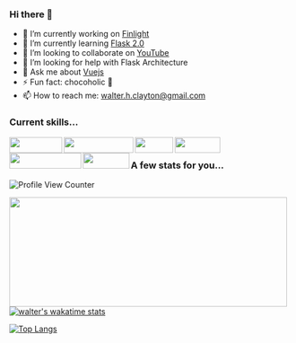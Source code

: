 ### Hi there 👋

- 🔭 I’m currently working on [Finlight](https://www.finlight.com/)
- 🌱 I’m currently learning [Flask 2.0](https://flask.palletsprojects.com/en/2.0.x/changes/#version-2-0-0)
- 👯 I’m looking to collaborate on [YouTube](https://www.youtube.com/channel/UCsi4aCI975CjjZaLJYx7Wtw)
- 🤔 I’m looking for help with Flask Architecture
- 💬 Ask me about [Vuejs](https://vuejs.org/)
- ⚡ Fun fact: chocoholic 🍫
- 📫 How to reach me: walter.h.clayton@gmail.com

### Current skills...
<img align="left" width="94" height="28" src="https://img.shields.io/badge/Python-3776AB?style=for-the-badge&logo=python&logoColor=white">
<img align="left" width="124" height="28" src="https://img.shields.io/badge/JavaScript-F7DF1E?style=for-the-badge&logo=javascript&logoColor=black">
<img align="left" width="68" height="28" src="https://img.shields.io/badge/Vue.js-35495E?style=for-the-badge&logo=vue.js&logoColor=4FC08D">
<img align="left" width="80.5" height="28" src="https://img.shields.io/badge/Flask-000000?style=for-the-badge&logo=flask&logoColor=white">
<img align="left" width="128" height="28" src="https://img.shields.io/badge/PostgreSQL-316192?style=for-the-badge&logo=postgresql&logoColor=white">
<img align="left" width="82.5" height="28" src="https://img.shields.io/badge/Figma-F24E1E?style=for-the-badge&logo=figma&logoColor=white">
<br>

### A few stats for you...

![Profile View Counter](https://komarev.com/ghpvc/?username=walter-clayton)

<img align="left" width="495" height="195" src="https://github-readme-stats.vercel.app/api?username=walter-clayton&show_icons=true)](https://github.com/walter-clayton/github-readme-stats">

[![walter's wakatime stats](https://github-readme-stats.vercel.app/api/wakatime?username=walthedude)](https://github.com/walter-clayton/github-readme-stats)

[![Top Langs](https://github-readme-stats.vercel.app/api/top-langs/?username=walter-clayton)](https://github.com/walter-clayton/github-readme-stats)

